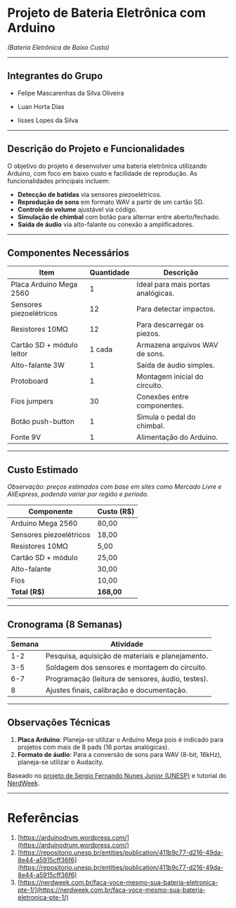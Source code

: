 # Projeto de Bateria Eletrônica com Arduino

*(Bateria Eletrônica de Baixo Custo)*

---

## Integrantes do Grupo

- Felipe Mascarenhas da Silva Oliveira

- Luan Horta Dias
- lisses Lopes da Silva

---



## Descrição do Projeto e Funcionalidades

O objetivo do projeto é desenvolver uma bateria eletrônica utilizando Arduino, com foco em baixo custo e facilidade de reprodução. As funcionalidades principais incluem:

- **Detecção de batidas** via sensores piezoelétricos.
- **Reprodução de sons** em formato WAV a partir de um cartão SD.
- **Controle de volume** ajustável via código.
- **Simulação de chimbal** com botão para alternar entre aberto/fechado.
- **Saída de áudio** via alto-falante ou conexão a amplificadores.

---

## Componentes Necessários

| Item                        | Quantidade | Descrição                         |
| --------------------------- | ---------- | ----------------------------------- |
| Placa Arduino Mega 2560     | 1          | Ideal para mais portas analógicas. |
| Sensores piezoelétricos    | 12         | Para detectar impactos.             |
| Resistores 10MΩ            | 12         | Para descarregar os piezos.         |
| Cartão SD + módulo leitor | 1 cada     | Armazena arquivos WAV de sons.      |
| Alto-falante 3W             | 1          | Saída de áudio simples.           |
| Protoboard                  | 1          | Montagem inicial do circuito.       |
| Fios jumpers                | 30         | Conexões entre componentes.        |
| Botão push-button          | 1          | Simula o pedal do chimbal.          |
| Fonte 9V                    | 1          | Alimentação do Arduino.           |

---

## Custo Estimado

*Observação: preços estimados com base em sites como Mercado Livre e AliExpress, podendo variar por região e período.*

| Componente               | Custo (R$)       |
| ------------------------ | ---------------- |
| Arduino Mega 2560        | 80,00            |
| Sensores piezoelétricos | 18,00            |
| Resistores 10MΩ         | 5,00             |
| Cartão SD + módulo     | 25,00            |
| Alto-falante             | 30,00            |
| Fios                     | 10,00            |
| **Total (R$)**     | **168,00** |

---

## Cronograma (8 Semanas)

| Semana | Atividade                                            |
| ------ | ---------------------------------------------------- |
| 1-2    | Pesquisa, aquisição de materiais e planejamento.   |
| 3-5    | Soldagem dos sensores e montagem do circuito.        |
| 6-7    | Programação (leitura de sensores, áudio, testes). |
| 8      | Ajustes finais, calibração e documentação.       |

---

## Observações Técnicas

1. **Placa Arduino**:  Planeja-se utilizar o Arduino Mega pois é indicado para projetos com mais de 8 pads (16 portas analógicas).
2. **Formato de áudio**: Para a conversão de sons para WAV (8-bit, 16kHz), planeja-se utilizar o Audacity.

Baseado no [projeto de Sergio Fernando Nunes Junior (UNESP)](https://repositorio.unesp.br/entities/publication/411b9c77-d216-49da-8e44-a5915cff36f6) e tutorial do [NerdWeek](https://nerdweek.com.br/faca-voce-mesmo-sua-bateria-eletronica-pte-1/).

---



# Referências

1. [https://arduinodrum.wordpress.com/](https://arduinodrum.wordpress.com/)
2. [https://repositorio.unesp.br/entities/publication/411b9c77-d216-49da-8e44-a5915cff36f6](https://repositorio.unesp.br/entities/publication/411b9c77-d216-49da-8e44-a5915cff36f6)
3. [https://nerdweek.com.br/faca-voce-mesmo-sua-bateria-eletronica-pte-1/](https://nerdweek.com.br/faca-voce-mesmo-sua-bateria-eletronica-pte-1/)
